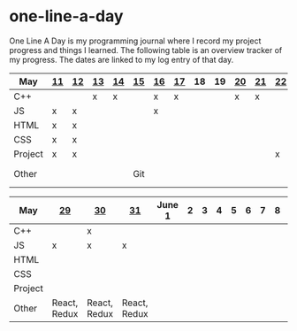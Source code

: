 # one-line-a-day

One Line A Day is my programming journal where I record my project progress and things I learned. The following table is an overview tracker of my progress. The dates are linked to my log entry of that day.

| **May** | **[11](one-line-a-day/log#may-11-2019--sat)** | **[12](https://github.com/sarahngg/one-line-a-day/blob/master/log.md#may-12-2019--sun)** | **[13](https://github.com/sarahngg/one-line-a-day/blob/master/log.md#may-13-2019--mon)** | **[14](https://github.com/sarahngg/one-line-a-day/blob/master/log.md#may-14-2019--tue)** | **[15](https://github.com/sarahngg/one-line-a-day/blob/master/log.md#may-15-2019--wed)** | **[16](https://github.com/sarahngg/one-line-a-day/blob/master/log.md#may-16-2019--thur)** | **[17](https://github.com/sarahngg/one-line-a-day/blob/master/log.md#may-17-2019--fri)** | **18** | **19** | **[20](https://github.com/sarahngg/one-line-a-day/blob/master/log.md#may-20-2019--mon)** | **[21](https://github.com/sarahngg/one-line-a-day/blob/master/log.md#may-21-2019--tue)** | **[22](https://github.com/sarahngg/one-line-a-day/blob/master/log.md#may-22-2019--wed)** | **[23](https://github.com/sarahngg/one-line-a-day/blob/master/log.md#may-23-2019--thur)** | **24** | **[25](https://github.com/sarahngg/one-line-a-day/blob/master/log.md#may-25-2019--sat)** |
| ------- | --------------------------------------------- | ------------------------------------------------------------ | ------------------------------------------------------------ | ------------------------------------------------------------ | ------------------------------------------------------------ | ------------------------------------------------------------ | ------------------------------------------------------------ | ------ | ------ | ------------------------------------------------------------ | ------------------------------------------------------------ | ------------------------------------------------------------ | ------------------------------------------------------------ | ------ | ------------------------------------------------------------ |
| C++     |                                               |                                                              | x                                                            | x                                                            |                                                              | x                                                            | x                                                            |        |        | x                                                            | x                                                            |                                                              |                                                              |        |                                                              |
| JS      | x                                             | x                                                            |                                                              |                                                              |                                                              | x                                                            |                                                              |        |        |                                                              |                                                              |                                                              |                                                              |        |                                                              |
| HTML    | x                                             | x                                                            |                                                              |                                                              |                                                              |                                                              |                                                              |        |        |                                                              |                                                              |                                                              |                                                              |        |                                                              |
| CSS     | x                                             | x                                                            |                                                              |                                                              |                                                              |                                                              |                                                              |        |        |                                                              |                                                              |                                                              | x                                                            |        |                                                              |
| Project | x                                             | x                                                            |                                                              |                                                              |                                                              |                                                              |                                                              |        |        |                                                              |                                                              | x                                                            | x                                                            |        | x                                                            |
| Other   |                                               |                                                              |                                                              |                                                              | Git                                                          |                                                              |                                                              |        |        |                                                              |                                                              |                                                              | x                                                            |        | Scrum update                                                 |

| **May** | **[29](https://github.com/sarahngg/one-line-a-day/blob/master/log.md#may-29-2019--wed)** | **[30](https://github.com/sarahngg/one-line-a-day/blob/master/log.md#may-30-2019--thur)** | **[31](https://github.com/sarahngg/one-line-a-day/blob/master/log.md#may-31-2019--fri)** | June 1 | **2** | **3** | **4** | **5** | 6    | 7    | 8    | **9** | **10** | 11   |
| ------- | ------------------------------------------------------------ | ------------------------------------------------------------ | ------------------------------------------------------------ | ------ | ----- | ----- | ----- | ----- | ---- | ---- | ---- | ----- | ------ | ---- |
| C++     |                                                              | x                                                            |                                                              |        |       |       |       |       |      |      |      |       |        |      |
| JS      | x                                                            | x                                                            | x                                                            |        |       |       |       |       |      |      |      |       |        |      |
| HTML    |                                                              |                                                              |                                                              |        |       |       |       |       |      |      |      |       |        |      |
| CSS     |                                                              |                                                              |                                                              |        |       |       |       |       |      |      |      |       |        |      |
| Project |                                                              |                                                              |                                                              |        |       |       |       |       |      |      |      |       |        |      |
| Other   | React, Redux                                                 | React, Redux                                                 | React, Redux                                                 |        |       |       |       |       |      |      |      |       |        |      |

